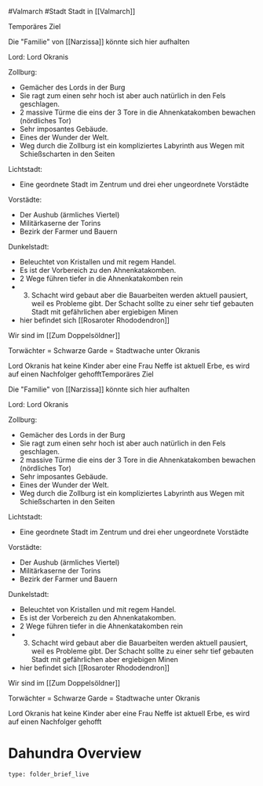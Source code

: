 #Valmarch #Stadt
Stadt in [[Valmarch]]

Temporäres Ziel

Die "Familie" von [[Narzissa]] könnte sich hier aufhalten

Lord: Lord Okranis

Zollburg: 
- Gemächer des Lords in der Burg
- Sie ragt zum einen sehr hoch ist aber auch natürlich in den Fels geschlagen. 
- 2 massive Türme die eins der 3 Tore in die Ahnenkatakomben bewachen (nördliches Tor)
- Sehr imposantes Gebäude. 
- Eines der Wunder der Welt.
- Weg durch die Zollburg ist ein kompliziertes Labyrinth aus Wegen mit Schießscharten in den Seiten

Lichtstadt: 
- Eine geordnete Stadt im Zentrum und drei eher ungeordnete Vorstädte

Vorstädte:
- Der Aushub (ärmliches Viertel)
- Militärkaserne der Torins
- Bezirk der Farmer und Bauern

Dunkelstadt:
- Beleuchtet von Kristallen und mit regem Handel. 
- Es ist der Vorbereich zu den Ahnenkatakomben. 
- 2 Wege führen tiefer in die Ahnenkatakomben rein
- 3. Schacht wird gebaut aber die Bauarbeiten werden aktuell pausiert, weil es Probleme gibt. Der Schacht sollte zu einer sehr tief gebauten Stadt mit gefährlichen aber ergiebigen Minen
- hier befindet sich [[Rosaroter Rhododendron]]

Wir sind im [[Zum Doppelsöldner]]

Torwächter = Schwarze Garde = Stadtwache unter Okranis

Lord Okranis hat keine Kinder aber eine Frau
Neffe ist aktuell Erbe, es wird auf einen Nachfolger gehofftTemporäres Ziel

Die "Familie" von [[Narzissa]] könnte sich hier aufhalten

Lord: Lord Okranis

Zollburg: 
- Gemächer des Lords in der Burg
- Sie ragt zum einen sehr hoch ist aber auch natürlich in den Fels geschlagen. 
- 2 massive Türme die eins der 3 Tore in die Ahnenkatakomben bewachen (nördliches Tor)
- Sehr imposantes Gebäude. 
- Eines der Wunder der Welt.
- Weg durch die Zollburg ist ein kompliziertes Labyrinth aus Wegen mit Schießscharten in den Seiten

Lichtstadt: 
- Eine geordnete Stadt im Zentrum und drei eher ungeordnete Vorstädte

Vorstädte:
- Der Aushub (ärmliches Viertel)
- Militärkaserne der Torins
- Bezirk der Farmer und Bauern

Dunkelstadt:
- Beleuchtet von Kristallen und mit regem Handel. 
- Es ist der Vorbereich zu den Ahnenkatakomben. 
- 2 Wege führen tiefer in die Ahnenkatakomben rein
- 3. Schacht wird gebaut aber die Bauarbeiten werden aktuell pausiert, weil es Probleme gibt. Der Schacht sollte zu einer sehr tief gebauten Stadt mit gefährlichen aber ergiebigen Minen
- hier befindet sich [[Rosaroter Rhododendron]]

Wir sind im [[Zum Doppelsöldner]]

Torwächter = Schwarze Garde = Stadtwache unter Okranis

Lord Okranis hat keine Kinder aber eine Frau
Neffe ist aktuell Erbe, es wird auf einen Nachfolger gehofft


# Dahundra Overview
 
```ccard
type: folder_brief_live
```
 

